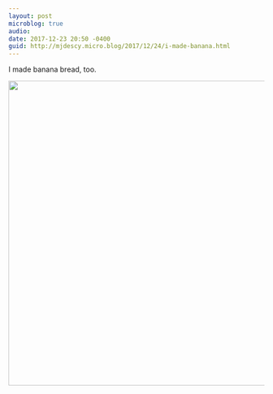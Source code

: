 ```yaml
---
layout: post
microblog: true
audio: 
date: 2017-12-23 20:50 -0400
guid: http://mjdescy.micro.blog/2017/12/24/i-made-banana.html
---
```

I made banana bread, too.

<img src="http://mjdescy.micro.blog/uploads/2017/e4d0c59d19.jpg" width="600" height="599" />
